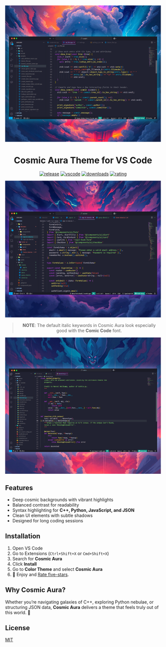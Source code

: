 <div align="center">

![Cosmic Aura cpp preview](images/Cpp.png)

# Cosmic Aura Theme for VS Code

<p align="center">
  <a href="https://github.com/NimaPoorarshadi/CosmicAuraTheme/releases/latest"><img src="https://img.shields.io/github/release/NimaPoorarshadi/CosmicAuraTheme.svg?style=for-the-badge&logo=github&logoColor=white&colorA=2b303b&colorB=00e8c6" alt="release"></a>
  <a href="https://code.visualstudio.com/updates/v1_103"><img src="https://img.shields.io/badge/VS_Code-v1.103+-373277.svg?style=for-the-badge&logo=visual-studio-code&logoColor=white&colorA=2b303b&colorB=7cb7ff" alt="vscode"></a>
  <a href="https://marketplace.visualstudio.com/items?itemName=NimaPoorarshadi.cosmic-aura"><img src="https://img.shields.io/visual-studio-marketplace/d/NimaPoorarshadi.cosmic-aura?style=for-the-badge&logo=docusign&logoColor=white&colorA=2b303b&colorB=96E072" alt="downloads"></a>
  <a href="https://marketplace.visualstudio.com/items?itemName=NimaPoorarshadi.cosmic-aura"><img src="https://img.shields.io/visual-studio-marketplace/stars/NimaPoorarshadi.cosmic-aura?style=for-the-badge&logo=reverbnation&logoColor=white&colorA=2b303b&colorB=FFE66D" alt="rating"></a>
</p>

![Cosmic Aura Javascript preview](images/Javascript.png)

> **NOTE**: The default italic keywords in Cosmic Aura look especially good with the **Comic Code** font.

![Cosmic Aura python preview](images/Python.png)

</div>

## Features

- Deep cosmic backgrounds with vibrant highlights
- Balanced contrast for readability
- Syntax highlighting for **C++, Python, JavaScript, and JSON**
- Clean UI elements with subtle shadows
- Designed for long coding sessions

## Installation

1. Open VS Code
2. Go to Extensions (`Ctrl+Shift+X` or `Cmd+Shift+X`)
3. Search for **Cosmic Aura**
4. Click **Install**
5. Go to **Color Theme** and select **Cosmic Aura**
6. 🌟 Enjoy and [Rate five-stars](https://marketplace.visualstudio.com/items?itemName=NimaPoorarshadi.cosmic-aura&ssr=false#review-details).

## Why Cosmic Aura?

Whether you’re navigating galaxies of C++, exploring Python nebulae, or structuring JSON data, **Cosmic Aura** delivers a theme that feels truly out of this world. 🚀

## License

[MIT](https://github.com/NimaPoorarshadi/CosmicAuraTheme/blob/master/LICENSE.md)
